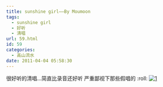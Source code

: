 ```yaml
---
title: sunshine girl—–By Moumoon
tags:
  - sunshine girl
  - 好听
  - 清唱
url: 59.html
id: 59
categories:
  - 高山流水
date: 2011-04-04 05:58:30
---
```


很好听的清唱...简直比录音还好听 严重鄙视下那些假唱的 :roll:  [![](http://ccc5.cc/wp-content/uploads/2011/04/11.jpg "1")](http://ccc5.cc/wp-content/uploads/2011/04/11.jpg)